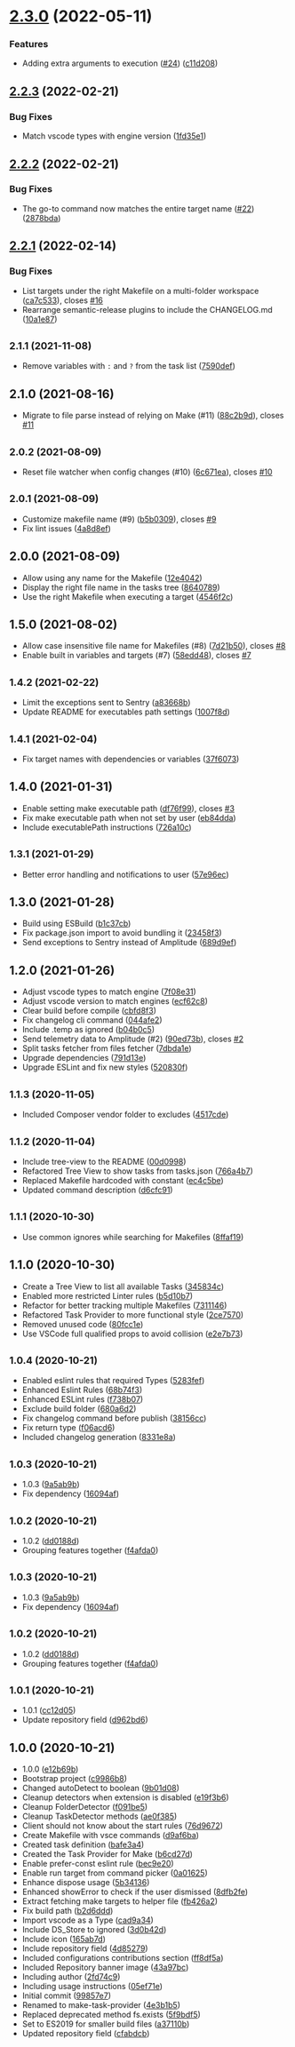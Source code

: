 # [2.3.0](https://github.com/carlos-algms/vscode-make-task-provider/compare/v2.2.3...v2.3.0) (2022-05-11)


### Features

* Adding extra arguments to execution ([#24](https://github.com/carlos-algms/vscode-make-task-provider/issues/24)) ([c11d208](https://github.com/carlos-algms/vscode-make-task-provider/commit/c11d208e1e814f0e73dc889ee69257e25c6f324b))

## [2.2.3](https://github.com/carlos-algms/vscode-make-task-provider/compare/v2.2.2...v2.2.3) (2022-02-21)


### Bug Fixes

* Match vscode types with engine version ([1fd35e1](https://github.com/carlos-algms/vscode-make-task-provider/commit/1fd35e1a323dff061b0a3af9ef656af8de631fa1))

## [2.2.2](https://github.com/carlos-algms/vscode-make-task-provider/compare/v2.2.1...v2.2.2) (2022-02-21)


### Bug Fixes

* The go-to command now matches the entire target name ([#22](https://github.com/carlos-algms/vscode-make-task-provider/issues/22)) ([2878bda](https://github.com/carlos-algms/vscode-make-task-provider/commit/2878bda28f5148d02475cb017f71be434a4d3664))

## [2.2.1](https://github.com/carlos-algms/vscode-make-task-provider/compare/v2.2.0...v2.2.1) (2022-02-14)


### Bug Fixes

* List targets under the right Makefile on a multi-folder workspace ([ca7c533](https://github.com/carlos-algms/vscode-make-task-provider/commit/ca7c5337efd15425e05b92098d3707cc69ae6854)), closes [#16](https://github.com/carlos-algms/vscode-make-task-provider/issues/16)
* Rearrange semantic-release plugins to include the CHANGELOG.md ([10a1e87](https://github.com/carlos-algms/vscode-make-task-provider/commit/10a1e872800745c20c56a5fd52e34b2b35ff8273))

## <small>2.1.1 (2021-11-08)</small>

* Remove variables with `:` and `?` from the task list ([7590def](https://github.com/carlos-algms/vscode-make-task-provider/commit/7590def))



## 2.1.0 (2021-08-16)

* Migrate to file parse instead of relying on Make (#11) ([88c2b9d](https://github.com/carlos-algms/vscode-make-task-provider/commit/88c2b9d)), closes [#11](https://github.com/carlos-algms/vscode-make-task-provider/issues/11)



## <small>2.0.2 (2021-08-09)</small>

* Reset file watcher when config changes (#10) ([6c671ea](https://github.com/carlos-algms/vscode-make-task-provider/commit/6c671ea)), closes [#10](https://github.com/carlos-algms/vscode-make-task-provider/issues/10)



## <small>2.0.1 (2021-08-09)</small>

* Customize makefile name (#9) ([b5b0309](https://github.com/carlos-algms/vscode-make-task-provider/commit/b5b0309)), closes [#9](https://github.com/carlos-algms/vscode-make-task-provider/issues/9)
* Fix lint issues ([4a8d8ef](https://github.com/carlos-algms/vscode-make-task-provider/commit/4a8d8ef))



## 2.0.0 (2021-08-09)

* Allow using any name for the Makefile ([12e4042](https://github.com/carlos-algms/vscode-make-task-provider/commit/12e4042))
* Display the right file name in the tasks tree ([8640789](https://github.com/carlos-algms/vscode-make-task-provider/commit/8640789))
* Use the right Makefile when executing a target ([4546f2c](https://github.com/carlos-algms/vscode-make-task-provider/commit/4546f2c))



## 1.5.0 (2021-08-02)

* Allow case insensitive file name for Makefiles (#8) ([7d21b50](https://github.com/carlos-algms/vscode-make-task-provider/commit/7d21b50)), closes [#8](https://github.com/carlos-algms/vscode-make-task-provider/issues/8)
* Enable built in variables and targets (#7) ([58edd48](https://github.com/carlos-algms/vscode-make-task-provider/commit/58edd48)), closes [#7](https://github.com/carlos-algms/vscode-make-task-provider/issues/7)



## <small>1.4.2 (2021-02-22)</small>

* Limit the exceptions sent to Sentry ([a83668b](https://github.com/carlos-algms/vscode-make-task-provider/commit/a83668b))
* Update README for executables path settings ([1007f8d](https://github.com/carlos-algms/vscode-make-task-provider/commit/1007f8d))



## <small>1.4.1 (2021-02-04)</small>

* Fix target names with dependencies or variables ([37f6073](https://github.com/carlos-algms/vscode-make-task-provider/commit/37f6073))



## 1.4.0 (2021-01-31)

* Enable setting make executable path ([df76f99](https://github.com/carlos-algms/vscode-make-task-provider/commit/df76f99)), closes [#3](https://github.com/carlos-algms/vscode-make-task-provider/issues/3)
* Fix make executable path when not set by user ([eb84dda](https://github.com/carlos-algms/vscode-make-task-provider/commit/eb84dda))
* Include executablePath instructions ([726a10c](https://github.com/carlos-algms/vscode-make-task-provider/commit/726a10c))



## <small>1.3.1 (2021-01-29)</small>

* Better error handling and notifications to user ([57e96ec](https://github.com/carlos-algms/vscode-make-task-provider/commit/57e96ec))



## 1.3.0 (2021-01-28)

* Build using ESBuild ([b1c37cb](https://github.com/carlos-algms/vscode-make-task-provider/commit/b1c37cb))
* Fix package.json import to avoid bundling it ([23458f3](https://github.com/carlos-algms/vscode-make-task-provider/commit/23458f3))
* Send exceptions to Sentry instead of Amplitude ([689d9ef](https://github.com/carlos-algms/vscode-make-task-provider/commit/689d9ef))



## 1.2.0 (2021-01-26)

* Adjust vscode types to match engine ([7f08e31](https://github.com/carlos-algms/vscode-make-task-provider/commit/7f08e31))
* Adjust vscode version to match engines ([ecf62c8](https://github.com/carlos-algms/vscode-make-task-provider/commit/ecf62c8))
* Clear build before compile ([cbfd8f3](https://github.com/carlos-algms/vscode-make-task-provider/commit/cbfd8f3))
* Fix changelog cli command ([044afe2](https://github.com/carlos-algms/vscode-make-task-provider/commit/044afe2))
* Include .temp as ignored ([b04b0c5](https://github.com/carlos-algms/vscode-make-task-provider/commit/b04b0c5))
* Send telemetry data to Amplitude (#2) ([90ed73b](https://github.com/carlos-algms/vscode-make-task-provider/commit/90ed73b)), closes [#2](https://github.com/carlos-algms/vscode-make-task-provider/issues/2)
* Split tasks fetcher from files fetcher ([7dbda1e](https://github.com/carlos-algms/vscode-make-task-provider/commit/7dbda1e))
* Upgrade dependencies ([791d13e](https://github.com/carlos-algms/vscode-make-task-provider/commit/791d13e))
* Upgrade ESLint and fix new styles ([520830f](https://github.com/carlos-algms/vscode-make-task-provider/commit/520830f))



## <small>1.1.3 (2020-11-05)</small>

* Included Composer vendor folder to excludes ([4517cde](https://github.com/carlos-algms/vscode-make-task-provider/commit/4517cde))



## <small>1.1.2 (2020-11-04)</small>

* Include tree-view to the README ([00d0998](https://github.com/carlos-algms/vscode-make-task-provider/commit/00d0998))
* Refactored Tree View to show tasks from tasks.json ([766a4b7](https://github.com/carlos-algms/vscode-make-task-provider/commit/766a4b7))
* Replaced Makefile hardcoded with constant ([ec4c5be](https://github.com/carlos-algms/vscode-make-task-provider/commit/ec4c5be))
* Updated command description ([d6cfc91](https://github.com/carlos-algms/vscode-make-task-provider/commit/d6cfc91))



## <small>1.1.1 (2020-10-30)</small>

* Use common ignores while searching for Makefiles ([8ffaf19](https://github.com/carlos-algms/vscode-make-task-provider/commit/8ffaf19))



## 1.1.0 (2020-10-30)

* Create a Tree View to list all available Tasks ([345834c](https://github.com/carlos-algms/vscode-make-task-provider/commit/345834c))
* Enabled more restricted Linter rules ([b5d10b7](https://github.com/carlos-algms/vscode-make-task-provider/commit/b5d10b7))
* Refactor for better tracking multiple Makefiles ([7311146](https://github.com/carlos-algms/vscode-make-task-provider/commit/7311146))
* Refactored Task Provider to more functional style ([2ce7570](https://github.com/carlos-algms/vscode-make-task-provider/commit/2ce7570))
* Removed unused code ([80fcc1e](https://github.com/carlos-algms/vscode-make-task-provider/commit/80fcc1e))
* Use VSCode full qualified props to avoid collision ([e2e7b73](https://github.com/carlos-algms/vscode-make-task-provider/commit/e2e7b73))



## <small>1.0.4 (2020-10-21)</small>

* Enabled eslint rules that required Types ([5283fef](https://github.com/carlos-algms/vscode-make-task-provider/commit/5283fef))
* Enhanced Eslint Rules ([68b74f3](https://github.com/carlos-algms/vscode-make-task-provider/commit/68b74f3))
* Enhanced ESLint rules ([f738b07](https://github.com/carlos-algms/vscode-make-task-provider/commit/f738b07))
* Exclude build folder ([680a6d2](https://github.com/carlos-algms/vscode-make-task-provider/commit/680a6d2))
* Fix changelog command before publish ([38156cc](https://github.com/carlos-algms/vscode-make-task-provider/commit/38156cc))
* Fix return type ([f06acd6](https://github.com/carlos-algms/vscode-make-task-provider/commit/f06acd6))
* Included changelog generation ([8331e8a](https://github.com/carlos-algms/vscode-make-task-provider/commit/8331e8a))



## <small>1.0.3 (2020-10-21)</small>

* 1.0.3 ([9a5ab9b](https://github.com/carlos-algms/vscode-make-task-provider/commit/9a5ab9b))
* Fix dependency ([16094af](https://github.com/carlos-algms/vscode-make-task-provider/commit/16094af))



## <small>1.0.2 (2020-10-21)</small>

* 1.0.2 ([dd0188d](https://github.com/carlos-algms/vscode-make-task-provider/commit/dd0188d))
* Grouping features together ([f4afda0](https://github.com/carlos-algms/vscode-make-task-provider/commit/f4afda0))



## <small>1.0.3 (2020-10-21)</small>

* 1.0.3 ([9a5ab9b](https://github.com/carlos-algms/vscode-make-task-provider/commit/9a5ab9b))
* Fix dependency ([16094af](https://github.com/carlos-algms/vscode-make-task-provider/commit/16094af))



## <small>1.0.2 (2020-10-21)</small>

* 1.0.2 ([dd0188d](https://github.com/carlos-algms/vscode-make-task-provider/commit/dd0188d))
* Grouping features together ([f4afda0](https://github.com/carlos-algms/vscode-make-task-provider/commit/f4afda0))



## <small>1.0.1 (2020-10-21)</small>

- 1.0.1 ([cc12d05](https://github.com/carlos-algms/vscode-make-task-provider/commit/cc12d05))
- Update repository field ([d962bd6](https://github.com/carlos-algms/vscode-make-task-provider/commit/d962bd6))

## 1.0.0 (2020-10-21)

- 1.0.0 ([e12b69b](https://github.com/carlos-algms/vscode-make-task-provider/commit/e12b69b))
- Bootstrap project ([c9986b8](https://github.com/carlos-algms/vscode-make-task-provider/commit/c9986b8))
- Changed autoDetect to boolean ([9b01d08](https://github.com/carlos-algms/vscode-make-task-provider/commit/9b01d08))
- Cleanup detectors when extension is disabled ([e19f3b6](https://github.com/carlos-algms/vscode-make-task-provider/commit/e19f3b6))
- Cleanup FolderDetector ([f091be5](https://github.com/carlos-algms/vscode-make-task-provider/commit/f091be5))
- Cleanup TaskDetector methods ([ae0f385](https://github.com/carlos-algms/vscode-make-task-provider/commit/ae0f385))
- Client should not know about the start rules ([76d9672](https://github.com/carlos-algms/vscode-make-task-provider/commit/76d9672))
- Create Makefile with vsce commands ([d9af6ba](https://github.com/carlos-algms/vscode-make-task-provider/commit/d9af6ba))
- Created task definition ([bafe3a4](https://github.com/carlos-algms/vscode-make-task-provider/commit/bafe3a4))
- Created the Task Provider for Make ([b6cd27d](https://github.com/carlos-algms/vscode-make-task-provider/commit/b6cd27d))
- Enable prefer-const eslint rule ([bec9e20](https://github.com/carlos-algms/vscode-make-task-provider/commit/bec9e20))
- Enable run target from command picker ([0a01625](https://github.com/carlos-algms/vscode-make-task-provider/commit/0a01625))
- Enhance dispose usage ([5b34136](https://github.com/carlos-algms/vscode-make-task-provider/commit/5b34136))
- Enhanced showError to check if the user dismissed ([8dfb2fe](https://github.com/carlos-algms/vscode-make-task-provider/commit/8dfb2fe))
- Extract fetching make targets to helper file ([fb426a2](https://github.com/carlos-algms/vscode-make-task-provider/commit/fb426a2))
- Fix build path ([b2d6ddd](https://github.com/carlos-algms/vscode-make-task-provider/commit/b2d6ddd))
- Import vscode as a Type ([cad9a34](https://github.com/carlos-algms/vscode-make-task-provider/commit/cad9a34))
- Include DS_Store to ignored ([3d0b42d](https://github.com/carlos-algms/vscode-make-task-provider/commit/3d0b42d))
- Include icon ([165ab7d](https://github.com/carlos-algms/vscode-make-task-provider/commit/165ab7d))
- Include repository field ([4d85279](https://github.com/carlos-algms/vscode-make-task-provider/commit/4d85279))
- Included configurations contributions section ([ff8df5a](https://github.com/carlos-algms/vscode-make-task-provider/commit/ff8df5a))
- Included Repository banner image ([43a97bc](https://github.com/carlos-algms/vscode-make-task-provider/commit/43a97bc))
- Including author ([2fd74c9](https://github.com/carlos-algms/vscode-make-task-provider/commit/2fd74c9))
- Including usage instructions ([05ef71e](https://github.com/carlos-algms/vscode-make-task-provider/commit/05ef71e))
- Initial commit ([99857e7](https://github.com/carlos-algms/vscode-make-task-provider/commit/99857e7))
- Renamed to make-task-provider ([4e3b1b5](https://github.com/carlos-algms/vscode-make-task-provider/commit/4e3b1b5))
- Replaced deprecated method fs.exists ([5f9bdf5](https://github.com/carlos-algms/vscode-make-task-provider/commit/5f9bdf5))
- Set to ES2019 for smaller build files ([a37110b](https://github.com/carlos-algms/vscode-make-task-provider/commit/a37110b))
- Updated repository field ([cfabdcb](https://github.com/carlos-algms/vscode-make-task-provider/commit/cfabdcb))
